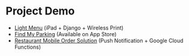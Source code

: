 # Project Demo

-   [Light Menu](projects/light-menu-demo.md) (iPad + Django + Wireless Print)
-   [Find My Parking](projects/find-my-parking-demo.md) (Available on App Store)
-   [Restaurant Mobile Order Solution](projects/restaurant-mobile-order-solution-demo.md) (Push Notification + Google Cloud Functions)

